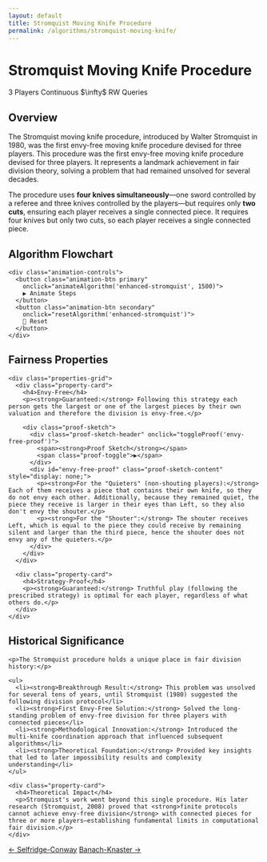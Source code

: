 ```yaml
---
layout: default
title: Stromquist Moving Knife Procedure
permalink: /algorithms/stromquist-moving-knife/
---
```


<div class="algorithm-page">

  <!-- Algorithm Header -->
  <h1>Stromquist Moving Knife Procedure</h1>
  <div class="algorithm-meta">
    <span class="meta-badge players-badge">3 Players</span>
    <span class="meta-badge type-badge">Continuous</span>
    <span class="meta-badge complexity-badge">$\infty$ RW Queries</span>
  </div>

  <!-- Overview -->
  <section class="content-block">
    <h2>Overview</h2>
    <p>The Stromquist moving knife procedure, introduced by Walter Stromquist in 1980, was the first envy-free moving knife procedure devised for three players. This procedure was the first envy-free moving knife procedure devised for three players. It represents a landmark achievement in fair division theory, solving a problem that had remained unsolved for several decades.</p>
    <p>The procedure uses <strong>four knives simultaneously</strong>—one sword controlled by a referee and three knives controlled by the players—but requires only <strong>two cuts</strong>, ensuring each player receives a single connected piece. It requires four knives but only two cuts, so each player receives a single connected piece.</p>
  </section>

  <!-- Flowchart -->
  <section class="content-block">
    <h2>Algorithm Flowchart</h2>
    <div id="enhanced-stromquist" data-enhanced-flowchart="stromquist-moving-knife"></div>

    <div class="animation-controls">
      <button class="animation-btn primary" 
        onclick="animateAlgorithm('enhanced-stromquist', 1500)">
        ▶️ Animate Steps
      </button>
      <button class="animation-btn secondary" 
        onclick="resetAlgorithm('enhanced-stromquist')">
        🔄 Reset
      </button>
    </div>
  </section>

  <!-- Fairness Properties -->
  <section class="content-block">
    <h2>Fairness Properties</h2>

    <div class="properties-grid">
      <div class="property-card">
        <h4>Envy-Free</h4>
        <p><strong>Guaranteed:</strong> Following this strategy each person gets the largest or one of the largest pieces by their own valuation and therefore the division is envy-free.</p>
        
        <div class="proof-sketch">
          <div class="proof-sketch-header" onclick="toggleProof('envy-free-proof')">
            <span><strong>Proof Sketch</strong></span>
            <span class="proof-toggle">▶</span>
          </div>
          <div id="envy-free-proof" class="proof-sketch-content" style="display: none;">
            <p><strong>For the "Quieters" (non-shouting players):</strong> Each of them receives a piece that contains their own knife, so they do not envy each other. Additionally, because they remained quiet, the piece they receive is larger in their eyes than Left, so they also don't envy the shouter.</p>
            <p><strong>For the "Shouter":</strong> The shouter receives Left, which is equal to the piece they could receive by remaining silent and larger than the third piece, hence the shouter does not envy any of the quieters.</p>
          </div>
        </div>
      </div>

      <div class="property-card">
        <h4>Strategy-Proof</h4>
        <p><strong>Guaranteed:</strong> Truthful play (following the prescribed strategy) is optimal for each player, regardless of what others do.</p>
      </div>
    </div>
  </section>

  <!-- Historical Significance -->
  <section class="content-block">
    <h2>Historical Significance</h2>

    <p>The Stromquist procedure holds a unique place in fair division history:</p>
    
    <ul>
      <li><strong>Breakthrough Result:</strong> This problem was unsolved for several tens of years, until Stromquist (1980) suggested the following division protocol</li>
      <li><strong>First Envy-Free Solution:</strong> Solved the long-standing problem of envy-free division for three players with connected pieces</li>
      <li><strong>Methodological Innovation:</strong> Introduced the multi-knife coordination approach that influenced subsequent algorithms</li>
      <li><strong>Theoretical Foundation:</strong> Provided key insights that led to later impossibility results and complexity understanding</li>
    </ul>

    <div class="property-card">
      <h4>Theoretical Impact</h4>
      <p>Stromquist's work went beyond this single procedure. His later research (Stromquist, 2008) proved that <strong>finite protocols cannot achieve envy-free division</strong> with connected pieces for three or more players—establishing fundamental limits in computational fair division.</p>
    </div>
  </section>

</div>

<!-- Navigation -->
<footer class="algorithm-navigation">
  <a href="{{ '/algorithms/selfridge-conway/' | relative_url }}" class="nav-button secondary">← Selfridge-Conway</a>
  <a href="{{ '/algorithms/banach-knaster-last-diminisher/' | relative_url }}" class="nav-button primary">Banach-Knaster →</a>
</footer>
